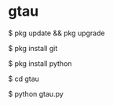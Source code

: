 # gtau 


$ pkg update && pkg upgrade 


$ pkg install git 


$ pkg install python 


$ cd gtau 


$ python gtau.py
